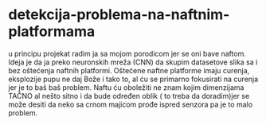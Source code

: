 # detekcija-problema-na-naftnim-platformama
u principu projekat radim ja sa mojom porodicom jer se oni bave naftom. Ideja je da ja preko neuronskih mreža (CNN) da skupim datasetove slika sa i bez oštećenja naftnih platformi. Oštećene naftne platforme imaju curenja, eksplozije pupu ne daj Bože i tako to, al ću se primarno fokusirati na curenja jer je to baš baš problem. Naftu ću oboležiti ne znam kojim dimenzijama TAČNO al nešto sitno i da bude određen oblik ( to treba da doradim)jer se može desiti da neko sa crnom majicom prođe ispred senzora pa je to malo problem.
